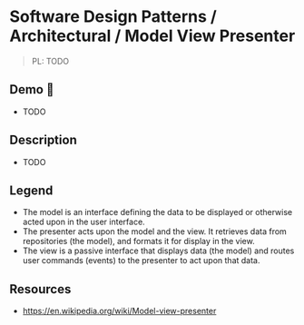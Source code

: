 # Software Design Patterns / Architectural / Model View Presenter

> PL: TODO

## Demo 🎉

* TODO

## Description

* TODO

## Legend

* The model is an interface defining the data to be displayed or otherwise acted
    upon in the user interface.
* The presenter acts upon the model and the view. It retrieves data from repositories
    (the model), and formats it for display in the view.
* The view is a passive interface that displays data (the model) and routes user
    commands (events) to the presenter to act upon that data.

## Resources

* <https://en.wikipedia.org/wiki/Model-view-presenter>
